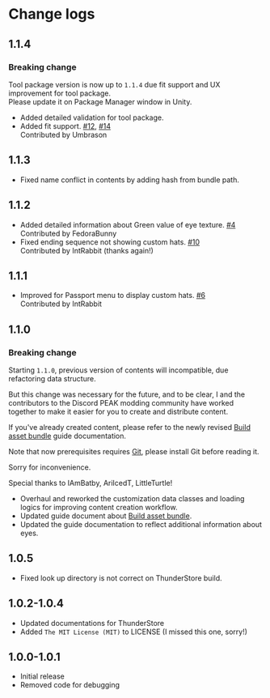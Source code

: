 # Change logs

## 1.1.4

### Breaking change

Tool package version is now up to `1.1.4` due fit support and UX improvement for tool package.  
Please update it on Package Manager window in Unity.

- Added detailed validation for tool package.
- Added fit support. [#12](https://github.com/Creta5164/peak-more-customizations/pull/12), [#14](https://github.com/Creta5164/peak-more-customizations/pull/14)  
  Contributed by Umbrason

## 1.1.3

- Fixed name conflict in contents by adding hash from bundle path.

## 1.1.2

- Added detailed information about Green value of eye texture. [#4](https://github.com/Creta5164/peak-more-customizations/issues/4)  
  Contributed by FedoraBunny
- Fixed ending sequence not showing custom hats. [#10](https://github.com/Creta5164/peak-more-customizations/pull/10)  
  Contributed by IntRabbit (thanks again!)

## 1.1.1

- Improved for Passport menu to display custom hats. [#6](https://github.com/Creta5164/peak-more-customizations/pull/6)  
  Contributed by IntRabbit

## 1.1.0

### Breaking change

Starting `1.1.0`, previous version of contents will incompatible, due refactoring data structure.

But this change was necessary for the future, and to be clear,
I and the contributors to the Discord PEAK modding community have worked together
to make it easier for you to create and distribute content.

If you've already created content,
please refer to the newly revised
[Build asset bundle](https://github.com/creta5164/peak-more-customizations/tree/main/docs/build-asset-bundle.md)
guide documentation.

Note that now prerequisites requires [Git](https://git-scm.com), please install Git before reading it.

Sorry for inconvenience.

Special thanks to IAmBatby, AriIcedT, LittleTurtle!

- Overhaul and reworked the customization data classes and loading logics for improving content creation workflow.
- Updated guide document about
    [Build asset bundle](https://github.com/creta5164/peak-more-customizations/tree/main/docs/build-asset-bundle.md).
- Updated the guide documentation to reflect additional information about eyes.

## 1.0.5

- Fixed look up directory is not correct on ThunderStore build.

## 1.0.2-1.0.4

- Updated documentations for ThunderStore
- Added `The MIT License (MIT)` to LICENSE (I missed this one, sorry!)

## 1.0.0-1.0.1

- Initial release
- Removed code for debugging